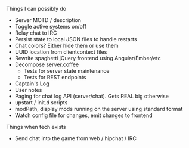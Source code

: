 Things I can possibly do

* Server MOTD / description
* Toggle active systems on/off
* Relay chat to IRC
* Persist state to local JSON files to handle restarts
* Chat colors?  Either hide them or use them
* UUID location from clientcontext files
* Rewrite spaghetti jQuery frontend using Angular/Ember/etc
* Decompose server.coffee
    * Tests for server state maintenance
    * Tests for REST endpoints
* Captain's Log
* User notes
* Paging for chat log API (server/chat).  Gets REAL big otherwise
* upstart / init.d scripts
* modPath, display mods running on the server using standard format
* Watch config file for changes, emit changes to frontend

Things when tech exists

* Send chat into the game from web / hipchat / IRC
